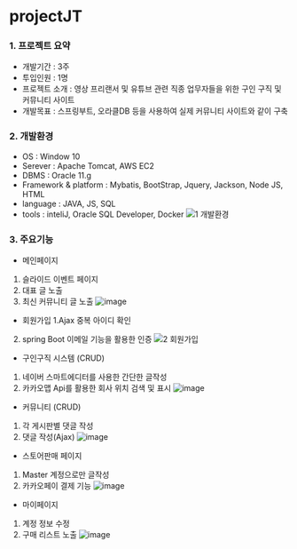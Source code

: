 # projectJT


### 1. 프로젝트 요약
- 개발기간 : 3주
- 투입인원 : 1명
- 프로젝트 소개 : 영상 프리랜서 및 유튜브 관련 직종 업무자들을 위한 구인 구직 및 커뮤니티 사이트
- 개발목표 : 스프링부트, 오라클DB 등을 사용하여 실제 커뮤니티 사이트와 같이 구축



### 2. 개발환경  
- OS : Window 10  
- Serever : Apache Tomcat, AWS EC2
- DBMS : Oracle 11.g
- Framework & platform : Mybatis, BootStrap, Jquery, Jackson, Node JS, HTML
- language : JAVA, JS, SQL
- tools : inteliJ, Oracle SQL Developer, Docker
  ![1  개발환경](https://github.com/sinsincoccr/projectJT/assets/145324925/94a1851a-5359-4eb0-9308-ba3319cd445e)



### 3. 주요기능

  - 메인페이지
1. 슬라이드 이벤트 페이지
2. 대표 글 노출
3. 최신 커뮤니티 글 노출
![image](https://github.com/sinsincoccr/projectJT/assets/145324925/bc8119f3-3e99-4015-a0ab-9948a1e3b51e)


  - 회원가입
  1.Ajax 중복 아이디 확인
  2. spring Boot 이메일 기능을 활용한 인증
![2  회원가입](https://github.com/sinsincoccr/projectJT/assets/145324925/266da645-f249-4cea-a932-26f8cb27f8bb)


  - 구인구직 시스템 (CRUD)
1. 네이버 스마트에디터를 사용한 간단한 글작성
2. 카카오맵 Api를 활용한 회사 위치 검색 및 표시
![image](https://github.com/sinsincoccr/projectJT/assets/145324925/38b98fa5-7652-4fd6-9217-b1cf5afdd49a)




  - 커뮤니티 (CRUD)
1. 각 게시판별 댓글 작성
2. 댓글 작성(Ajax)
![image](https://github.com/sinsincoccr/projectJT/assets/145324925/cf3e82f4-9191-4d32-a3c5-21336ae23b6c)

  - 스토어판매 페이지
1. Master 계정으로만 글작성
2. 카카오페이 결제 기능
![image](https://github.com/sinsincoccr/projectJT/assets/145324925/ea46cf1a-f14a-4628-8df2-59023f76f166)


  - 마이페이지
1. 계정 정보 수정
2. 구매 리스트 노출
![image](https://github.com/sinsincoccr/projectJT/assets/145324925/8e59af33-3c21-44af-96c7-e20dbe4d8619)





